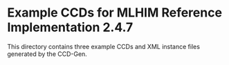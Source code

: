 Example CCDs for MLHIM Reference Implementation 2.4.7
=====================================================

This directory contains three example CCDs and XML instance files generated by the CCD-Gen.
